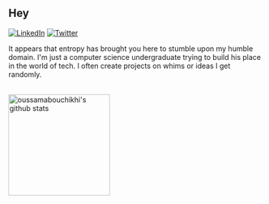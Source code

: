 ## Hey

[![LinkedIn](https://img.shields.io/badge/LinkedIn--_.svg?style=social&logo=linkedin)](https://www.linkedin.com/in/zoraiz-hassan/)
[![Twitter](https://img.shields.io/twitter/url/https/twitter.com/cloudposse.svg?style=social&label=Twitter)](https://twitter.com/SeriousSapien)
<!-- ![profile-views](https://komarev.com/ghpvc/?username=TheZoraiz&label=Profile+Views) -->


It appears that entropy has brought you here to stumble upon my humble domain. I'm just a computer science undergraduate trying to build his place in the world of tech. I often create projects on whims or ideas I get randomly.

<br>

<img height = 200 align="center" src="https://github-readme-stats.vercel.app/api/top-langs/?username=TheZoraiz&show_icons=true&count_private=true&theme=dark&layout=compact&title_color=c9d1d9&text_color=8b949e&bg_color=0d1117&border_color=30363d" alt="oussamabouchikhi's github stats"/>
